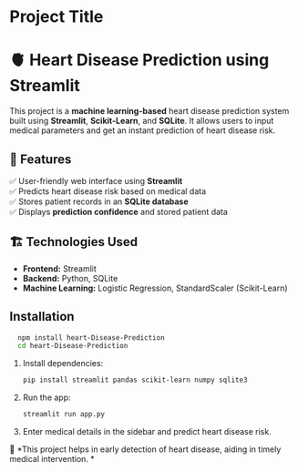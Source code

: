#   Project Title

# 🫀 Heart Disease Prediction using Streamlit  

This project is a **machine learning-based** heart disease prediction system built using **Streamlit**, **Scikit-Learn**, and **SQLite**. It allows users to input medical parameters and get an instant prediction of heart disease risk.  

## 🚀 Features  
✅ User-friendly web interface using **Streamlit**  
✅ Predicts heart disease risk based on medical data  
✅ Stores patient records in an **SQLite database**  
✅ Displays **prediction confidence** and stored patient data  

## 🏗️ Technologies Used  
- **Frontend:** Streamlit  
- **Backend:** Python, SQLite  
- **Machine Learning:** Logistic Regression, StandardScaler (Scikit-Learn)  

## Installation


```bash
  npm install heart-Disease-Prediction
  cd heart-Disease-Prediction
```
      
1. Install dependencies:  
   ```bash
   pip install streamlit pandas scikit-learn numpy sqlite3
   ```
2. Run the app:  
   ```bash
   streamlit run app.py
   ```
3. Enter medical details in the sidebar and predict heart disease risk.  

📌 *This project helps in early detection of heart disease, aiding in timely medical intervention.
* 


